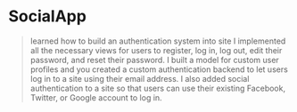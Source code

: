 # SocialApp 

> learned how to build an authentication system into site
I implemented all the necessary views for users to register, log in, log out,
edit their password, and reset their password. I built a model for custom user
profiles and you created a custom authentication backend to let users log in to 
a site using their email address. I also added social authentication to a
site so that users can use their existing Facebook, Twitter, or Google account
to log in.
